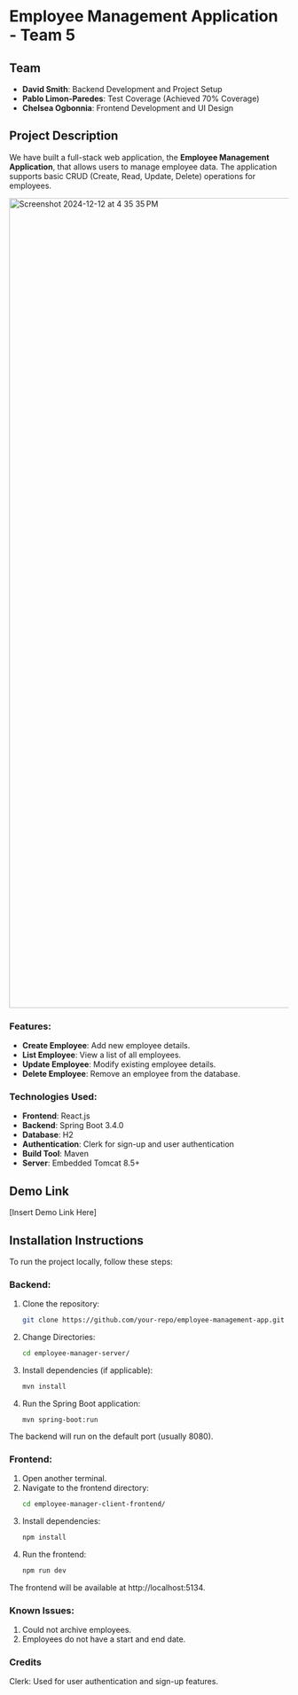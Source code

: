 # Employee Management Application - Team 5

## Team
- **David Smith**: Backend Development and Project Setup
- **Pablo Limon-Paredes**: Test Coverage (Achieved 70% Coverage)
- **Chelsea Ogbonnia**: Frontend Development and UI Design

## Project Description

We have built a full-stack web application, the **Employee Management Application**, that allows users to manage employee data. The application supports basic CRUD (Create, Read, Update, Delete) operations for employees.

  <img width="1461" alt="Screenshot 2024-12-12 at 4 35 35 PM" src="https://github.com/user-attachments/assets/8c61b962-47d9-4c7c-a015-4bb4c6ef781a" />

### Features:
- **Create Employee**: Add new employee details.
- **List Employee**: View a list of all employees.
- **Update Employee**: Modify existing employee details.
- **Delete Employee**: Remove an employee from the database.

### Technologies Used:
- **Frontend**: React.js
- **Backend**: Spring Boot 3.4.0
- **Database**: H2
- **Authentication**: Clerk for sign-up and user authentication
- **Build Tool**: Maven
- **Server**: Embedded Tomcat 8.5+

## Demo Link
[Insert Demo Link Here]

## Installation Instructions

To run the project locally, follow these steps:

### Backend:
1. Clone the repository:
   ```bash
   git clone https://github.com/your-repo/employee-management-app.git
2. Change Directories:
    ```bash
   cd employee-manager-server/
3. Install dependencies (if applicable):
   ```bash
   mvn install
4. Run the Spring Boot application:
   ```
   mvn spring-boot:run
The backend will run on the default port (usually 8080).

### Frontend:
1. Open another terminal.
2. Navigate to the frontend directory:
   ```bash
   cd employee-manager-client-frontend/
3. Install dependencies:
   ```bash
   npm install
4. Run the frontend:
   ```bash
   npm run dev
The frontend will be available at http://localhost:5134.
### Known Issues:
1. Could not archive employees.
2. Employees do not have a start and end date.

### Credits
Clerk: Used for user authentication and sign-up features.


